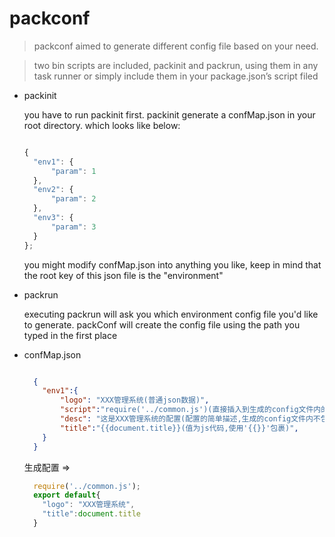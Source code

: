 packconf
====

> packconf aimed to generate different config file based on your need.

> two bin scripts are included, packinit and packrun, using them in any task runner or simply include them in your package.json’s script filed

* packinit

    you have to run packinit first. packinit generate a confMap.json in your root directory. which looks like below:

    ```javascript

    {
      "env1": {
          "param": 1
      },
      "env2": {
          "param": 2
      },
      "env3": {
          "param": 3
      }
    };
    ```

    you might modify confMap.json into anything you like, keep in mind that the root key of this json file is the "environment"

* packrun

    executing packrun will ask you which environment config file you'd like to generate. packConf will create the config file using the path you typed in the first place



* confMap.json

    ```json

      {
        "env1":{
            "logo": "XXX管理系统(普通json数据)",
            "script":"require('../common.js')(直接插入到生成的config文件内的js,生成的config文件内不包含script属性)",
            "desc": "这是XXX管理系统的配置(配置的简单描述,生成的config文件内不包含desc属性)",
            "title":"{{document.title}}(值为js代码,使用'{{}}'包裹)",
        }
      }

    ```

    生成配置 =>

    ```javascript
      require('../common.js');
      export default{
        "logo": "XXX管理系统",
        "title":document.title
      }
    ```
